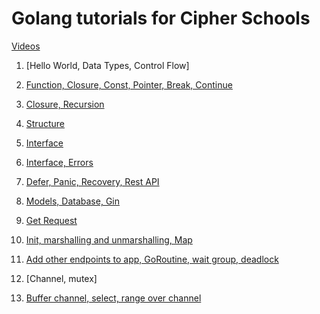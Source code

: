 # Golang tutorials for Cipher Schools
[Videos](https://cipherschools.com/videopage?courseid=61eb8f69b03d7322f7718b11&video=1)


1. [Hello World, Data Types, Control Flow] 

2. [Function, Closure, Const, Pointer, Break, Continue](https://cipherschools.com/videopage?courseid=61eb8f69b03d7322f7718b11&video=1)

3. [Closure, Recursion](https://cipherschools.com/videopage?courseid=61eb8f69b03d7322f7718b11&video=2)

4. [Structure](https://cipherschools.com/videopage?courseid=61eb8f69b03d7322f7718b11&video=5)

5. [Interface](https://cipherschools.com/videopage?courseid=61eb8f69b03d7322f7718b11&video=6)

6. [Interface, Errors](https://cipherschools.com/videopage?courseid=61eb8f69b03d7322f7718b11&video=7)

7. [Defer, Panic, Recovery, Rest API](https://cipherschools.com/videopage?courseid=61eb8f69b03d7322f7718b11&video=8)

8. [Models, Database, Gin](https://cipherschools.com/videopage?courseid=61eb8f69b03d7322f7718b11&video=9)

9. [Get Request](https://cipherschools.com/videopage?courseid=61eb8f69b03d7322f7718b11&video=10)

10. [Init, marshalling and unmarshalling, Map](https://cipherschools.com/videopage?courseid=61eb8f69b03d7322f7718b11&video=11)

11. [Add other endpoints to app, GoRoutine, wait group, deadlock](https://cipherschools.com/videopage?courseid=61eb8f69b03d7322f7718b11&video=12)
 
12. [Channel, mutex]

13. [Buffer channel, select, range over channel](https://cipherschools.com/videopage?courseid=61eb8f69b03d7322f7718b11&video=16)


